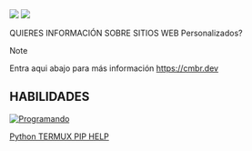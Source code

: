 

  <img src="https://img.shields.io/badge/DESARROLLO%3F-No-red?style=for-the-badge">
  <img src="https://img.shields.io/badge/any_text-you_like-blue">
</p>

QUIERES INFORMACIÓN SOBRE SITIOS WEB Personalizados?
> [!NOTE]
> Entra aqui abajo para más información
> https://cmbr.dev

## HABILIDADES

[![Programando](https://skillicons.dev/icons?i=git,github,js,html,css,astro,arch,bash,py,md,linux,netlify,npm,obsidian,tailwind,vim,visualstudio,vscode,wordpress,yarn)](https://cmbr.dev)

[Python TERMUX PIP HELP](https://wiki.termux.com/wiki/Python)
